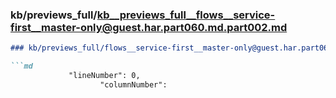 ### kb/previews_full/kb__previews_full__flows__service-first__master-only@guest.har.part060.md.part002.md

```md
### kb/previews_full/flows__service-first__master-only@guest.har.part060.md (part 002)

```md
             "lineNumber": 0,
                    "columnNumber": 
```

```

```
